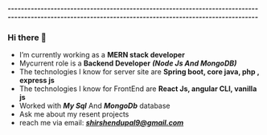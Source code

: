 <div style="text-align: center;">
    <img src="	https://camo.githubusercontent.com/cb7e47a2d4c969b…830576c56374c39634d4b684136472f67697068792e676966" alt="" srcset="">
</div>

***--------------------------------------------------------------------------------------------------------------------------------------------------------***
### Hi there 👋

- I’m currently working as a **MERN stack developer**
- Mycurrent role is a **Backend Developer** ***(Node Js And MongoDB)***
- The technologies I know for server site are **Spring boot, core java, php , express js**
- The technologies I know for FrontEnd are **React Js, angular CLI, vanilla js**
- Worked with ***My Sql*** And ***MongoDb*** database
- Ask me about my resent projects
- reach me via email: ***shirshendupal9@gmail.com***


 <div style = "text-align:center;">
        <img src="https://github-readme-streak-stats.herokuapp.com/?user=Shirshendu-Pal&theme=tokyonight&hide_border=true" alt="" srcset="">
  </div>
